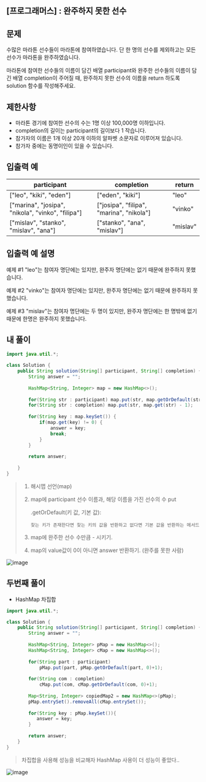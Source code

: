 ## [프로그래머스] : 완주하지 못한 선수



## 문제

수많은 마라톤 선수들이 마라톤에 참여하였습니다. 단 한 명의 선수를 제외하고는 모든 선수가 마라톤을 완주하였습니다.

마라톤에 참여한 선수들의 이름이 담긴 배열 participant와 완주한 선수들의 이름이 담긴 배열 completion이 주어질 때, 완주하지 못한 선수의 이름을 return 하도록 solution 함수를 작성해주세요.



## 제한사항

- 마라톤 경기에 참여한 선수의 수는 1명 이상 100,000명 이하입니다.
- completion의 길이는 participant의 길이보다 1 작습니다.
- 참가자의 이름은 1개 이상 20개 이하의 알파벳 소문자로 이루어져 있습니다.
- 참가자 중에는 동명이인이 있을 수 있습니다.



## 입출력 예

| participant                                       | completion                               | return   |
| ------------------------------------------------- | ---------------------------------------- | -------- |
| ["leo", "kiki", "eden"]                           | ["eden", "kiki"]                         | "leo"    |
| ["marina", "josipa", "nikola", "vinko", "filipa"] | ["josipa", "filipa", "marina", "nikola"] | "vinko"  |
| ["mislav", "stanko", "mislav", "ana"]             | ["stanko", "ana", "mislav"]              | "mislav" |



## 입출력 예 설명

예제 #1
"leo"는 참여자 명단에는 있지만, 완주자 명단에는 없기 때문에 완주하지 못했습니다.

예제 #2
"vinko"는 참여자 명단에는 있지만, 완주자 명단에는 없기 때문에 완주하지 못했습니다.

예제 #3
"mislav"는 참여자 명단에는 두 명이 있지만, 완주자 명단에는 한 명밖에 없기 때문에 한명은 완주하지 못했습니다.



## 내 풀이

```java
import java.util.*;

class Solution {
    public String solution(String[] participant, String[] completion) {
        String answer = "";
        
        HashMap<String, Integer> map = new HashMap<>();
        
        for(String str : participant) map.put(str, map.getOrDefault(str, 0) + 1);
        for(String str : completion) map.put(str, map.get(str) - 1);
        
        for(String key : map.keySet()) {
        	if(map.get(key) != 0) {
        		answer = key;
        		break;
        	}
        }
        
        return answer;
        
    }
}
```

> 1. 해시맵 선언(map)
>
> 2. map에 participant 선수 이름과, 해당 이름을 가진 선수의 수 put
>
>    .getOrDefault(키 값, 기본 값): 
>
>    ```
>    찾는 키가 존재한다면 찾는 키의 값을 반환하고 없다면 기본 값을 반환하는 메서드
>    ```
>
> 3. map에 완주한 선수 수만큼 - 시키기.
>
> 4. map의 value값이 0이 아니면 answer 반환하기. (완주를 못한 사람)

![image](https://github.com/crimsorry/JAVA_coding_test/assets/31988854/61a6e4f4-6944-4412-aedc-b2c980063b50)


## 두번째 풀이
* HashMap 차집합

```java
import java.util.*;

class Solution {
    public String solution(String[] participant, String[] completion) {
        String answer = "";
        
        HashMap<String, Integer> pMap = new HashMap<>();
        HashMap<String, Integer> cMap = new HashMap<>();
        
        for(String part : participant)
            pMap.put(part, pMap.getOrDefault(part, 0)+1);
        
        for(String com : completion)
            cMap.put(com, cMap.getOrDefault(com, 0)+1);
        
        Map<String, Integer> copiedMap2 = new HashMap<>(pMap);
        pMap.entrySet().removeAll(cMap.entrySet());
        
        for(String key : pMap.keySet()){
           answer = key;
        }
        
        return answer;
    }
}
```

> 차집합을 사용해 성능을 비교해자 HashMap 사용이 더 성능이 좋았다..

![image](https://github.com/crimsorry/JAVA_coding_test/assets/31988854/ba7d6689-d6ac-444c-9c6f-3896bf09f4d4)
